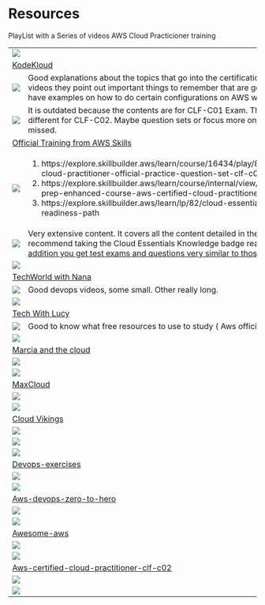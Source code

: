
<h1> Resources </h1>
<table style="width: 100%; overflow:hidden">
  
<tr style="overflow:hidden">
   <td align="left" colspan="2" ><b>
   
<img src="https://img.shields.io/static/v1?label=&message=Training Material&color=blue" />
   </b></td>
  </tr>
  <tr>
    <td align="left" colspan="2"><a href="https://kodekloud.com/courses/aws-cloud-practitioner/">KodeKloud</a></td>
  </tr>
  <tr>
    <td align="left" width="25%">
    
<img src="https://img.shields.io/static/v1?label=&message=PRO&color=green" />

  </td>
  <td >
    Good explanations about the topics that go into the certification exam. On some videos they point out important things to remember that are going to be asked.	
They have examples on how to do certain configurations on AWS with Free Tier.

  </td>
 
  </tr>

 <tr>
    <td align="left" width="25%" >

<img src="https://img.shields.io/static/v1?label=&message=CONS&color=red" />

  </td>
   <td >
It is outdated because the contents are for CLF-C01 Exam. The content is not so different for CLF-C02. Maybe question sets or focus more on new services are missed.

  </td>
  </tr>
  <tr>
    <td align="left" colspan="2"><a href="https://explore.skillbuilder.aws/learn/">Official Training from AWS Skills</a></td>
  </tr>
  
<tr>
    <td  width="25%">
    

<img src="https://img.shields.io/static/v1?label=&message=LINKS&color=green" />

  </td>
 <td>
     <ol>
       <li>https://explore.skillbuilder.aws/learn/course/16434/play/81888/aws-certified-cloud-practitioner-official-practice-question-set-clf-c02</li>
       <li>https://explore.skillbuilder.aws/learn/course/internal/view/elearning/16485/exam-prep-enhanced-course-aws-certified-cloud-practitioner-clf-c02-english</li>
       <li>https://explore.skillbuilder.aws/learn/lp/82/cloud-essentials-knowledge-badge-readiness-path</li>
     </ol>
  </td>
 
  </tr>
  <tr>
    <td align="left" >
    
<img src="https://img.shields.io/static/v1?label=&message=PRO&color=green" />
  </td>
  <td >
    Very extensive content. It covers all the content detailed in the exam guide. I recommend taking the Cloud Essentials Knowledge badge readiness path <a href="https://explore.skillbuilder.aws/learn/lp/82/cloud-essentials-knowledge-badge-readiness-path"> here.</link> In addition you get test exams and questions very similar to those of the official exam.
  </td>
 
  </tr>

 <tr class="header">
   <td colspan="2">
  <img src="https://img.shields.io/static/v1?label=&message=Youtube Channels&color=blue" />
  </td>
  </tr>
  <tr>
    <td align="left" colspan="2"><a href="https://www.youtube.com/@TechWorldwithNana">TechWorld with Nana
</a></td>
  </tr>
  <tr>
    <td align="left" >
    
<img src="https://img.shields.io/static/v1?label=&message=PRO&color=green" />
  </td>
  <td >
    Good devops videos, some small. Other really long.

  </td>
   <tr>
 <td align="left" >
    
<img src="https://img.shields.io/static/v1?label=&message=CONS&color=red" />
  </td>
   <td>
    

  </td>
  </tr>
<tr>
    <td align="left" colspan="2"><a href="https://www.youtube.com/@TechwithLucy">Tech With Lucy
</a></td>
  </tr>
  <tr>
  <td align="left" >
    
<img src="https://img.shields.io/static/v1?label=&message=PRO&color=green" />
  </td>
  <td>
    Good to know what free resources to use to study ( Aws official content ) 

  </td>
   <tr>
 <td align="left" >
    
<img src="https://img.shields.io/static/v1?label=&message=CONS&color=red" />
  </td>
    <td></td>
</tr>


<tr>
    <td align="left" colspan="2"><a href="https://www.youtube.com/@marcia_/videos">
    Marcia and the cloud
    </a></td>
  </tr>

  <tr>
  <td align="left" >
    
<img src="https://img.shields.io/static/v1?label=&message=PRO&color=green" />
  </td>
  <td></td>
  
   <tr>
 <td align="left" >
    
<img src="https://img.shields.io/static/v1?label=&message=CONS&color=red" />
  </td>
    <td></td>
</tr>

  <tr>
    <td align="left" colspan="2">
      <a href="https://youtube.com/playlist?list=PLIduQUpg2BJFEvelnlRjo-1bVn3uhvg2c&si=zCfgt0Te0RHqcPx3">
    MaxCloud</a></td>
  </tr>

  <tr>
  <td align="left" >
    
<img src="https://img.shields.io/static/v1?label=&message=PRO&color=green" />
  </td>
  <td></td>
   PlayList with a Series of videos AWS Cloud Practicioner training
   <tr>
 <td align="left" >
    
<img src="https://img.shields.io/static/v1?label=&message=CONS&color=red" />
  </td>
    <td></td>
</tr>

<tr>
    <td align="left" colspan="2">
      <a href="https://youtube.com/playlist?list=PLIduQUpg2BJFEvelnlRjo-1bVn3uhvg2c&si=zCfgt0Te0RHqcPx3">
    Cloud Vikings</a></td>
  </tr>

  <tr>
  <td align="left" >
    
<img src="https://img.shields.io/static/v1?label=&message=PRO&color=green" />
  </td>
  <td></td>
   
   <tr>
 <td align="left" >
    
<img src="https://img.shields.io/static/v1?label=&message=CONS&color=red" />
  </td>
    <td></td>
</tr>
<tr class="header">
   <td colspan="2">
  <img src="https://img.shields.io/static/v1?label=&message=Github Repos&color=blue" />
  </td>
</tr>

<tr>
    <td align="left" colspan="2">
      <a href="https://github.com/bregman-arie/devops-exercises/blob/master/topics/aws/README.md">
    Devops-exercises</a></td>
  </tr>

  <tr>
  <td align="left" >
    
<img src="https://img.shields.io/static/v1?label=&message=PRO&color=green" />
  </td>
  <td></td>
   
   <tr>
 <td align="left" >
    
<img src="https://img.shields.io/static/v1?label=&message=CONS&color=red" />
  </td>
    <td></td>
</tr>
<tr>
    <td align="left" colspan="2"><a href="https://github.com/iam-veeramalla/aws-devops-zero-to-hero">
Aws-devops-zero-to-hero
</a></td>

  </tr>
   <tr>
  <td align="left" >
    
<img src="https://img.shields.io/static/v1?label=&message=PRO&color=green" />
  </td>
  <td></td>
   
   <tr>
 <td align="left" >
    
<img src="https://img.shields.io/static/v1?label=&message=CONS&color=red" />
  </td>
    <td></td>
</tr>

<tr>
    <td align="left" colspan="2"><a href="https://github.com/donnemartin/awesome-aws">
Awesome-aws 
</a></td>

  </tr>
   <tr>
  <td align="left" >
    
<img src="https://img.shields.io/static/v1?label=&message=PRO&color=green" />
  </td>
  <td></td>
   
   <tr>
 <td align="left" >
    
<img src="https://img.shields.io/static/v1?label=&message=CONS&color=red" />
  </td>
    <td></td>
</tr>
<tr>
    <td align="left" colspan="2"><a href="https://github.com/jsbonso/aws-certified-cloud-practitioner-clf-c02">
Aws-certified-cloud-practitioner-clf-c02
</a></td>

  </tr>
  <tr>
  <td align="left" >
    
<img src="https://img.shields.io/static/v1?label=&message=PRO&color=green" />
  </td>
  <td></td>
   
   <tr>
 <td align="left" >
    
<img src="https://img.shields.io/static/v1?label=&message=CONS&color=red" />
  </td>
    <td></td>
</tr>
</table>
